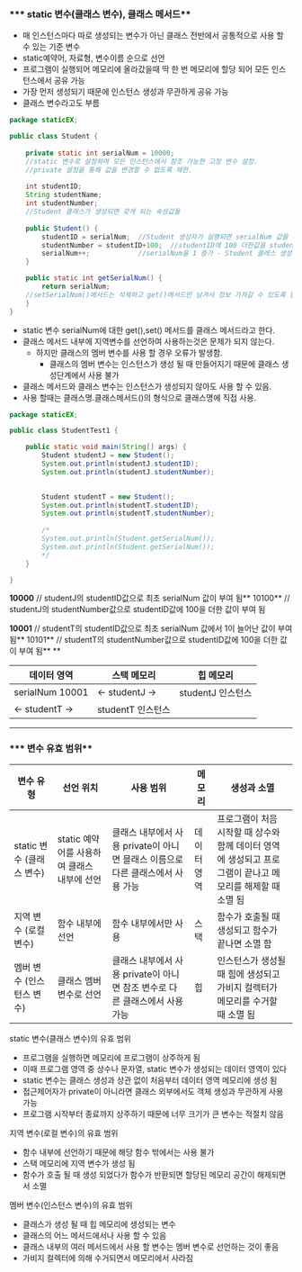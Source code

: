 ### *** static 변수(클래스 변수), 클래스 메서드**

- 매 인스턴스마다 따로 생성되는 변수가 아닌 클래스 전반에서 공통적으로 사용 할 수 있는 기준 변수
- static예약어, 자료형, 변수이름 순으로 선언
- 프로그램이 실행되어 메모리에 올라갔을때 딱 한 번 메모리에 할당 되어 모든 인스턴스에서 공유 가능
- 가장 먼저 생성되기 때문에 인스턴스 생성과 무관하게 공유 가능
- 클래스 변수라고도 부름

```java
package staticEX;

public class Student {
	
	private static int serialNum = 10000;	
    //static 변수로 설정하여 모든 인스턴스에서 참조 가능한 고정 변수 설정.
    //private 설정을 통해 값을 변경할 수 없도록 제한.
    
	int studentID;	
	String studentName;
	int studentNumber;
	//Student 클래스가 생성되면 갖게 되는 속성값들
    
	public Student() {
		studentID = serialNum;	//Student 생성자가 실행되면 serialNum 값을 studentID에 저장
		studentNumber = studentID+100;	//studentID에 100 더한값을 studentNumber에 저장
		serialNum++;			//serialNum을 1 증가 - Student 클래스 생성마다 다른값 부여
	}

	public static int getSerialNum() {
		return serialNum;
    //setSerialNum()메서드는 삭제하고 get()메서드만 남겨서 정보 가져갈 수 있도록 함.
	}
}
```

- static 변수 serialNum에 대한 get(),set() 메서드를 클래스 메서드라고 한다.
- 클래스 메서드 내부에 지역변수를 선언하여 사용하는것은 문제가 되지 않는다.
  - 하지만 클래스의 멤버 변수를 사용 할 경우 오류가 발생함.
    - 클래스의 멤버 변수는 인스턴스가 생성 될 때 만들어지기 때문에 클래스 생성단계에서 사용 불가
- 클래스 메서드와 클래스 변수는 인스턴스가 생성되지 않아도 사용 할 수 있음.
- 사용 할때는 클래스명.클래스메서드()의 형식으로 클래스명에 직접 사용. 

```java
package staticEX;

public class StudentTest1 {

	public static void main(String[] args) {
		Student studentJ = new Student();
		System.out.println(studentJ.studentID);
		System.out.println(studentJ.studentNumber);

		
		Student studentT = new Student();
		System.out.println(studentT.studentID);
		System.out.println(studentT.studentNumber);
		
		/*
        System.out.println(Student.getSerialNum());
		System.out.println(Student.getSerialNum());
		*/
	}

}
```

**10000** // studentJ의 studentID값으로 최초 serialNum 값이 부여 됨**
10100** // studentJ의 studentNumber값으로 studentID값에 100을 더한 값이 부여 됨

**10001** // studentT의 studentID값으로 최초 serialNum 값에서 1이 늘어난 값이 부여 됨**
10101** // studentT의 studentNumber값으로 studentID값에 100을 더한 값이 부여 됨**
**

| 데이터 영역     | 스택 메모리       | 힙 메모리         |
| --------------- | ----------------- | ----------------- |
| serialNum 10001 | <- studentJ ->    | studentJ 인스턴스 |
| <- studentT ->  | studentT 인스턴스 |                   |



------



### *** 변수 유효 범위**

| 변수 유형                 | 선언 위치                                   | 사용 범위                                                    | 메모리      | 생성과 소멸                                                  |
| ------------------------- | ------------------------------------------- | ------------------------------------------------------------ | ----------- | ------------------------------------------------------------ |
| static 변수 (클래스 변수) | static 예약어를 사용하여 클래스 내부에 선언 | 클래스 내부에서 사용 private이 아니면 믈래스 이름으로 다른 클래스에서 사용 가능 | 데이터 영역 | 프로그램이 처음 시작할 때 상수와 함께 데이터 영역에 생성되고 프로그램이 끝나고 메모리를 해제할 때 소멸 됨 |
| 지역 변수 (로컬 변수)     | 함수 내부에 선언                            | 함수 내부에서만 사용                                         | 스택        | 함수가 호출될 때 생성되고 함수가 끝나면 소멸 함              |
| 멤버 변수 (인스턴스 변수) | 클래스 멤버 변수로 선언                     | 클래스 내부에서 사용 private이 아니면 참조 변수로 다른 클래스에서 사용 가능 | 힙          | 인스턴스가 생성될 때 힘에 생성되고 가비지 컬렉터가 메모리를 수거할 때 소멸 됨 |

static 변수(클래스 변수)의 유효 범위



- 프로그램을 실행하면 메모리에 프로그램이 상주하게 됨
- 이때 프로그램 영역 중 상수나 문자열, static 변수가 생성되는 데이터 영역이 있다
- static 변수는 클래스 생성과 상관 없이 처음부터 데이터 영역 메모리에 생성 됨
- 접근제어자가 private이 아니라면 클래스 외부에서도 객체 생성과 무관하게 사용 가능
- 프로그램 시작부터 종료까지 상주하기 때문에 너무 크기가 큰 변수는 적절치 않음



지역 변수(로컬 변수)의 유효 범위



- 함수 내부에 선언하기 때문에 해당 함수 밖에서는 사용 불가
- 스택 메모리에 지역 변수가 생성 됨
- 함수가 호출 될 때 생성 되었다가 함수가 반환되면 할당된 메모리 공간이 해제되면서 소멸



멤버 변수(인스턴스 변수)의 유효 범위



- 클래스가 생성 될 때 힙 메모리에 생성되는 변수
- 클래스의 어느 메서드에서나 사용 할 수 있음
- 클래스 내부의 여러 메서드에서 사용 할 변수는 멤버 변수로 선언하는 것이 좋음
- 가비지 컬렉터에 의해 수거되면서 메모리에서 사라짐